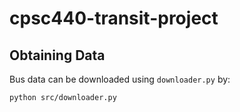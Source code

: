 # cpsc440-transit-project

## Obtaining Data

Bus data can be downloaded using `downloader.py` by:

```zsh
python src/downloader.py
```
